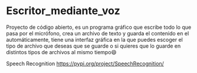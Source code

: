 # Escritor_mediante_voz
Proyecto de código abierto, es un programa gráfico que escribe todo lo que pasa por el micrófono, crea un archivo de texto y guarda el contenido en el automáticamente, tiene una interfaz gráfica en la que puedes escoger el tipo de archivo que deseas que se guarde o si quieres que lo guarde en distintos tipos de archivos al mismo tiempo😄

Speech Recognition
https://pypi.org/project/SpeechRecognition/
